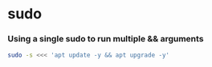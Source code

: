 # sudo 

### Using a single sudo to run multiple && arguments
```sh
sudo -s <<< 'apt update -y && apt upgrade -y'
```